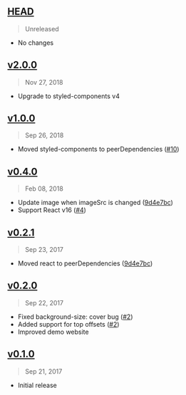 ## [HEAD]
> Unreleased

- No changes

[HEAD]: https://github.com/danistefanovic/react-lazy-hero/compare/v2.0.0...HEAD

## [v2.0.0]
> Nov 27, 2018

- Upgrade to styled-components v4

[v2.0.0]: https://github.com/danistefanovic/react-lazy-hero/compare/v1.0.0...v2.0.0


## [v1.0.0]
> Sep 26, 2018

- Moved styled-components to peerDependencies ([#10])

[v1.0.0]: https://github.com/danistefanovic/react-lazy-hero/compare/v0.4.0...v1.0.0
[#10]: https://github.com/danistefanovic/react-lazy-hero/pull/10


## [v0.4.0]
> Feb 08, 2018

- Update image when imageSrc is changed ([9d4e7bc])
- Support React v16 ([#4])

[v0.4.0]: https://github.com/danistefanovic/react-lazy-hero/compare/v0.2.1...v0.4.0
[709fee9]: https://github.com/danistefanovic/react-lazy-hero/commit/709fee97711659ba61355955510c14eeaa9bb78a
[#4]: https://github.com/danistefanovic/react-lazy-hero/pull/4


## [v0.2.1]
> Sep 23, 2017

- Moved react to peerDependencies ([9d4e7bc])

[v0.2.1]: https://github.com/danistefanovic/react-lazy-hero/compare/v0.2.0...v0.2.1
[9d4e7bc]: https://github.com/danistefanovic/react-lazy-hero/commit/9d4e7bc826c84310289dc7db5e99d71c6eae2044

## [v0.2.0]
> Sep 22, 2017

- Fixed background-size: cover bug ([#2])
- Added support for top offsets ([#2])
- Improved demo website

[v0.2.0]: https://github.com/danistefanovic/react-lazy-hero/compare/v0.1.0...v0.2.0
[#2]: https://github.com/danistefanovic/hooka/issues/2

## [v0.1.0]
> Sep 21, 2017

- Initial release

[v0.1.0]: https://github.com/danistefanovic/react-lazy-hero/compare/d071af8612ee34b305159bd8c3320d4b0def3c45...v0.1.0
